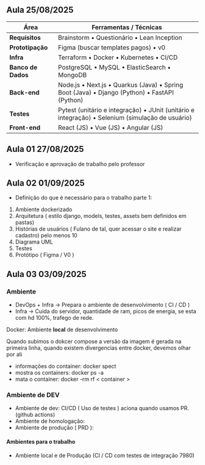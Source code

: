 ## Aula 25/08/2025

| Área             | Ferramentas / Técnicas                                                                 |
|------------------|-----------------------------------------------------------------------------------------|
| **Requisitos**   | Brainstorm • Questionário • Lean Inception                                              |
| **Prototipação** | Figma (buscar templates pagos) • v0                                                     |
| **Infra**        | Terraform • Docker • Kubernetes • CI/CD                                                 |
| **Banco de Dados** | PostgreSQL • MySQL • ElasticSearch • MongoDB                                          |
| **Back-end**     | Node.js • Next.js • Quarkus (Java) • Spring Boot (Java) • Django (Python) • FastAPI (Python) |
| **Testes**       | Pytest (unitário e integração) • JUnit (unitário e integração) • Selenium (simulação de usuário) |
| **Front-end**    | React (JS) • Vue (JS) • Angular (JS)                                                    |


## Aula 01 27/08/2025

- Verificação e aprovação de trabalho pelo professor

## Aula 02 01/09/2025

- Definição do que é necessário para o trabalho parte 1:
1. Ambiente dockerizado
2. Arquitetura ( estilo django, models, testes, assets bem definidos em pastas)
3. Histórias de usuários ( Fulano de tal, quer acessar o site e realizar cadastro) pelo menos 10
4. Diagrama UML
5. Testes
6. Protótipo  ( Figma / V0 )

## Aula 03 03/09/2025

### Ambiente 

- DevOps + Infra -> Prepara o ambiente de desenvolvimento ( CI / CD )
- Infra -> Cuida do servidor, quantidade de ram, picos de energia, se esta com hd 100%, trafego de rede.

Docker: Ambiente **local** de desenvolvimento

Quando subimos o dokcer compose a versão da imagem é gerada na primeira linha, quando existem divergencias entre docker, devemos olhar por ali

- informações do container: docker spect 
- mostra os containers: docker ps -a 
- mata o container: docker -rm rf < container >    


### Ambiente de DEV

- Ambiente de dev: CI/CD ( Uso de testes ) aciona quando usamos PR. (github actions)
- Ambiente de homologação: 
- Ambiente de produção ( PRD ):


#### Ambientes para o trabalho

- Ambiente local e de Produção (CI / CD com testes de integração 7980)